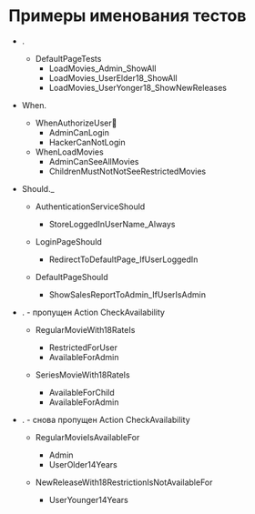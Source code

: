 # Примеры именования тестов

* <ClassNameTests>.<Act>_<Arrange>_<Assert>
    * DefaultPageTests
        * LoadMovies_Admin_ShowAll
        * LoadMovies_UserElder18_ShowAll
        * LoadMovies_UserYonger18_ShowNewReleases

* When<Action>.<Arrange><Assert>
    * WhenAuthorizeUser
        * AdminCanLogin
        * HackerCanNotLogin
    * WhenLoadMovies
	    * AdminCanSeeAllMovies
	    * ChildrenMustNotNotSeeRestrictedMovies

* <ClassName>Should.<Assert>_<Arrange>
    * AuthenticationServiceShould
    	* StoreLoggedInUserName_Always
    	
    * LoginPageShould
    	* RedirectToDefaultPage_IfUserLoggedIn
    
    * DefaultPageShould
    	* ShowSalesReportToAdmin_IfUserIsAdmin

* <Arrange>.<Assert> - пропущен Action CheckAvailability
    * RegularMovieWith18RateIs
    	* RestrictedForUser
    	* AvailableForAdmin
    
    * SeriesMovieWith18RateIs
    	* AvailableForChild
    	* AvailableForAdmin

* <Assert>.<Arrange> - снова пропущен Action CheckAvailability
    * RegularMovieIsAvailableFor
	    * Admin
	    * UserOlder14Years

    * NewReleaseWith18RestrictionIsNotAvailableFor
	    * UserYounger14Years